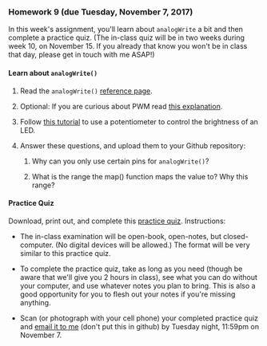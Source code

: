 ### Homework 9 (due Tuesday, November 7, 2017)

In this week's assignment, you'll learn about `analogWrite` a bit and then complete a practice quiz. (The in-class quiz will be in two weeks during week 10, on November 15. If you already that know you won't be in class that day, please get in touch with me ASAP!)

#### Learn about `analogWrite()`

1. Read the `analogWrite()` [reference page](https://www.arduino.cc/en/Reference/AnalogWrite).

2. Optional: If you are curious about PWM read [this explanation](https://www.arduino.cc/en/Tutorial/PWM).

3. Follow [this tutorial](https://www.arduino.cc/en/Tutorial/AnalogInOutSerial) to use a potentiometer to control the brightness of an LED.

4. Answer these questions, and upload them to your Github repository:

   1. Why can you only use certain pins for `analogWrite()`?

   2. What is the range the map() function maps the value to? Why this range? 
   
#### Practice Quiz

Download, print out, and complete this [practice quiz](practice-quiz.pdf). Instructions:

- The in-class examination will be open-book, open-notes, but closed-computer. (No digital devices will be allowed.) The format will be very similar to this practice quiz.

- To complete the practice quiz, take as long as you need (though be aware that we'll give you 2 hours in class), see what you can do without your computer, and use whatever notes you plan to bring. This is also a good opportunity for you to flesh out your notes if you're missing anything.

- Scan (or photograph with your cell phone) your completed practice quiz and [email it to me](mailto:jzamfirescupereira@cca.edu) (don't put this in github) by Tuesday night, 11:59pm on November 7.
